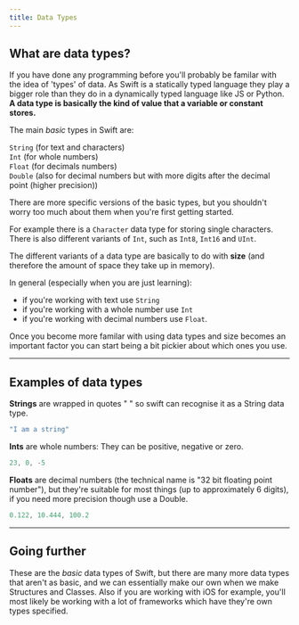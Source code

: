 ```yaml
---
title: Data Types
---
```


## What are data types?

If you have done any programming before you'll probably be familar with the idea of 'types' of data. As Swift is a statically typed language they play a bigger role than they do in a dynamically typed language like JS or Python. **A data type is basically the kind of value that a variable or constant stores.**  

The main *basic* types in Swift are:  

`String` (for text and characters)  
`Int` (for whole numbers)  
`Float` (for decimals numbers)  
`Double` (also for decimal numbers but with more digits after the decimal point (higher precision))    

There are more specific versions of the basic types, but you shouldn't worry too much about them when you're first getting started.  

For example there is a `Character` data type for storing single characters. There is also different variants of `Int`, such as `Int8`, `Int16` and `UInt`.  

The different variants of a data type are basically to do with **size** (and therefore the amount of space they take up in memory).  

In general (especially when you are just learning):
- if you're working with text use `String`
- if you're working with a whole number use `Int`
- if you're working with decimal numbers use `Float`.  

Once you become more familar with using data types and size becomes an important factor you can start being a bit pickier about which ones you use.  

------

## Examples of data types
 
**Strings** are wrapped in quotes " " so swift can recognise it as a String data type. 
```swift
"I am a string"
```

**Ints** are whole numbers: They can be positive, negative or zero.
```swift
23, 0, -5
```

**Floats** are decimal numbers (the technical name is "32 bit floating point number"), but they're suitable for most things (up to approximately 6 digits), if you need more precision though use a Double.  
```swift
0.122, 10.444, 100.2
```  

------

## Going further

These are the *basic* data types of Swift, but there are many more data types that aren't as basic, and we can essentially make our own when we make Structures and Classes. Also if you are working with iOS for example, you'll most likely be working with a lot of frameworks which have they're own types specified.



